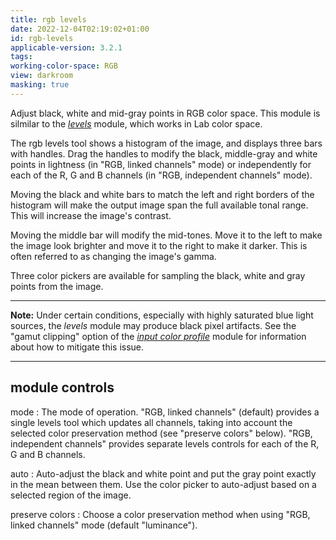 ```yaml
---
title: rgb levels
date: 2022-12-04T02:19:02+01:00
id: rgb-levels
applicable-version: 3.2.1
tags:
working-color-space: RGB
view: darkroom
masking: true
---
```


Adjust black, white and mid-gray points in RGB color space. This module is silmilar to the [_levels_](./levels.md) module, which works in Lab color space.

The rgb levels tool shows a histogram of the image, and displays three bars with handles. Drag the handles to modify the black, middle-gray and white points in lightness (in "RGB, linked channels" mode) or independently for each of the R, G and B channels (in "RGB, independent channels" mode).

Moving the black and white bars to match the left and right borders of the histogram will make the output image span the full available tonal range. This will increase the image's contrast.

Moving the middle bar will modify the mid-tones. Move it to the left to make the image look brighter and move it to the right to make it darker. This is often referred to as changing the image's gamma.

Three color pickers are available for sampling the black, white and gray points from the image.

---

**Note:** Under certain conditions, especially with highly saturated blue light sources, the _levels_ module may produce black pixel artifacts. See the "gamut clipping" option of the [_input color profile_](./input-color-profile.md) module for information about how to mitigate this issue.

---

## module controls

mode
: The mode of operation. "RGB, linked channels" (default) provides a single levels tool which updates all channels, taking into account the selected color preservation method (see "preserve colors" below). "RGB, independent channels" provides separate levels controls for each of the R, G and B channels.

auto
: Auto-adjust the black and white point and put the gray point exactly in the mean between them. Use the color picker to auto-adjust based on a selected region of the image.

preserve colors
: Choose a color preservation method when using "RGB, linked channels" mode (default "luminance").
